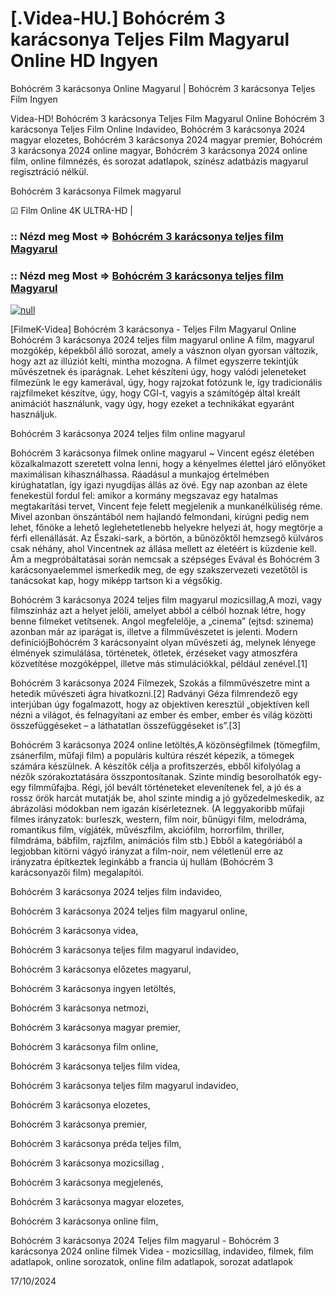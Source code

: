 # [.Videa-HU.] Bohócrém 3 karácsonya Teljes Film Magyarul Online HD Ingyen

Bohócrém 3 karácsonya Online Magyarul | Bohócrém 3 karácsonya Teljes Film Ingyen

Videa-HD! Bohócrém 3 karácsonya Teljes Film Magyarul Online Bohócrém 3 karácsonya Teljes Film Online Indavideo, Bohócrém 3 karácsonya 2024 magyar elozetes, Bohócrém 3 karácsonya 2024 magyar premier, Bohócrém 3 karácsonya 2024 online magyar, Bohócrém 3 karácsonya 2024 online film, online filmnézés, és sorozat adatlapok, színész adatbázis magyarul regisztráció nélkül.

Bohócrém 3 karácsonya Filmek magyarul

☑ Film Online 4K ULTRA-HD |


### :: Nézd meg Most => [Bohócrém 3 karácsonya teljes film Magyarul](https://t.co/hAtVypqlBX)


### :: Nézd meg Most => [Bohócrém 3 karácsonya teljes film Magyarul](https://t.co/hAtVypqlBX)


[![null](https://static.wixstatic.com/media/855a25_043b5abeb4ae4d35ac003198e7fe56ed~mv2.gif)](https://t.co/hAtVypqlBX)

[FilmeK-Videa] Bohócrém 3 karácsonya - Teljes Film Magyarul Online Bohócrém 3 karácsonya 2024 teljes film magyarul online A film, magyarul mozgókép, képekből álló sorozat, amely a vásznon olyan gyorsan változik, hogy azt az illúziót kelti, mintha mozogna. A filmet egyszerre tekintjük művészetnek és iparágnak. Lehet készíteni úgy, hogy valódi jeleneteket filmezünk le egy kamerával, úgy, hogy rajzokat fotózunk le, így tradicionális rajzfilmeket készítve, úgy, hogy CGI-t, vagyis a számítógép által kreált animációt használunk, vagy úgy, hogy ezeket a technikákat egyaránt használjuk.

Bohócrém 3 karácsonya 2024 teljes film online magyarul

Bohócrém 3 karácsonya filmek online magyarul ~ Vincent egész életében közalkalmazott szeretett volna lenni, hogy a kényelmes élettel járó előnyöket maximálisan kihasználhassa. Ráadásul a munkajog értelmében kirúghatatlan, így igazi nyugdíjas állás az övé. Egy nap azonban az élete fenekestül fordul fel: amikor a kormány megszavaz egy hatalmas megtakarítási tervet, Vincent feje felett megjelenik a munkanélküliség réme. Mivel azonban önszántából nem hajlandó felmondani, kirúgni pedig nem lehet, főnöke a lehető leglehetetlenebb helyekre helyezi át, hogy megtörje a férfi ellenállását. Az Északi-sark, a börtön, a bűnözőktől hemzsegő külváros csak néhány, ahol Vincentnek az állása mellett az életéért is küzdenie kell. Ám a megpróbáltatásai során nemcsak a szépséges Evával és Bohócrém 3 karácsonyaelemmel ismerkedik meg, de egy szakszervezeti vezetőtől is tanácsokat kap, hogy miképp tartson ki a végsőkig.

Bohócrém 3 karácsonya 2024 teljes film magyarul mozicsillag,A mozi, vagy filmszínház azt a helyet jelöli, amelyet abból a célból hoznak létre, hogy benne filmeket vetítsenek. Angol megfelelője, a „cinema” (ejtsd: szinema) azonban már az iparágat is, illetve a filmművészetet is jelenti. Modern definíciójBohócrém 3 karácsonyaint olyan művészeti ág, melynek lényege élmények szimulálása, történetek, ötletek, érzéseket vagy atmoszféra közvetítése mozgóképpel, illetve más stimulációkkal, például zenével.[1]

Bohócrém 3 karácsonya 2024 Filmezek, Szokás a filmművészetre mint a hetedik művészeti ágra hivatkozni.[2] Radványi Géza filmrendező egy interjúban úgy fogalmazott, hogy az objektíven keresztül „objektíven kell nézni a világot, és felnagyítani az ember és ember, ember és világ közötti összefüggéseket – a láthatatlan összefüggéseket is”.[3]

Bohócrém 3 karácsonya 2024 online letöltés,A közönségfilmek (tömegfilm, zsánerfilm, műfaji film) a populáris kultúra részét képezik, a tömegek számára készülnek. A készítők célja a profitszerzés, ebből kifolyólag a nézők szórakoztatására összpontosítanak. Szinte mindig besorolhatók egy-egy filmműfajba. Régi, jól bevált történeteket elevenítenek fel, a jó és a rossz örök harcát mutatják be, ahol szinte mindig a jó győzedelmeskedik, az ábrázolási módokban nem igazán kísérleteznek. (A leggyakoribb műfaji filmes irányzatok: burleszk, western, film noir, bűnügyi film, melodráma, romantikus film, vígjáték, művészfilm, akciófilm, horrorfilm, thriller, filmdráma, bábfilm, rajzfilm, animációs film stb.) Ebből a kategóriából a legjobban kitörni vágyó irányzat a film-noir, nem véletlenül erre az irányzatra építkeztek leginkább a francia új hullám (Bohócrém 3 karácsonyazői film) megalapítói.

Bohócrém 3 karácsonya 2024 teljes film indavideo,

Bohócrém 3 karácsonya 2024 teljes film magyarul online,

Bohócrém 3 karácsonya videa,

Bohócrém 3 karácsonya teljes film magyarul indavideo,

Bohócrém 3 karácsonya előzetes magyarul,

Bohócrém 3 karácsonya ingyen letöltés,

Bohócrém 3 karácsonya netmozi,

Bohócrém 3 karácsonya magyar premier,

Bohócrém 3 karácsonya film online,

Bohócrém 3 karácsonya teljes film videa,

Bohócrém 3 karácsonya teljes film magyarul indavideo,

Bohócrém 3 karácsonya elozetes,

Bohócrém 3 karácsonya premier,

Bohócrém 3 karácsonya préda teljes film,

Bohócrém 3 karácsonya mozicsillag ,

Bohócrém 3 karácsonya megjelenés,

Bohócrém 3 karácsonya magyar elozetes,

Bohócrém 3 karácsonya online film,

Bohócrém 3 karácsonya 2024 Teljes film magyarul - Bohócrém 3 karácsonya 2024 online filmek Videa - mozicsillag, indavideo, filmek, film adatlapok, online sorozatok, online film adatlapok, sorozat adatlapok

17/10/2024
